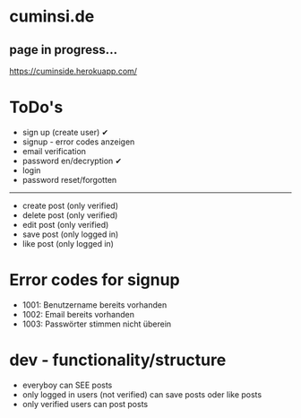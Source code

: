 # cuminsi.de

## page in progress...

https://cuminside.herokuapp.com/

# ToDo's
* sign up (create user) ✔
* signup - error codes anzeigen
* email verification
* password en/decryption ✔
* login
* password reset/forgotten
--------
* create post (only verified)
* delete post (only verified)
* edit post (only verified)
* save post (only logged in)
* like post (only logged in)

# Error codes for signup
- 1001: Benutzername bereits vorhanden
- 1002: Email bereits vorhanden
- 1003: Passwörter stimmen nicht überein

# dev - functionality/structure
- everyboy can SEE posts
- only logged in users (not verified) can save posts oder like posts
- only verified users can post posts